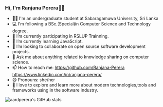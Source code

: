 ### Hi, I'm Ranjana Perera👋🙂
  
- 👩‍🎓 I'm an undergraduate student at Sabaragamuwa University, Sri Lanka
- 💻 I'm following a BSc.(Special)in Computer Science and Technology degree.
- 🔭 I’m currently participating in RSLUP Trainning.
- 🌱 I’m currently learning JavaScript.
- 👯 I’m looking to collaborate on open source software development projects.
- 💬 Ask me about anything related to knowledge sharing on computer science.
- 📫 How to reach me: https://github.com/Ranjana-Perera https://www.linkedin.com/in/ranjana-perera/
- 😄 Pronouns: she/her
- 🙂 I love to explore and learn more about modern technologies,tools and frameworks using in the software industry.

![aardperera's GitHub stats](https://github-readme-stats.vercel.app/api?username=aardperera&theme=merko)
